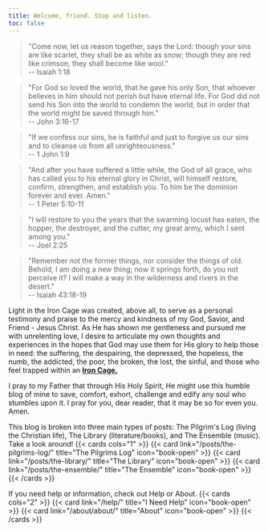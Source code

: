 ```yaml
---
title: Welcome, friend. Stop and listen.
toc: false
---
```


> "Come now, let us reason together, says the Lord: though your sins are like scarlet, they shall be as white as snow; though they are red like crimson, they shall become like wool."  
> -- Isaiah 1:18

> "For God so loved the world, that he gave his only Son, that whoever believes in him should not perish but have eternal life. For God did not send his Son into the world to condemn the world, but in order that the world might be saved through him."  
> -- John 3:16-17

> "If we confess our sins, he is faithful and just to forgive us our sins and to cleanse us from all unrighteousness."  
> -- 1 John 1:9

> "And after you have suffered a little while, the God of all grace, who has called you to his eternal glory in Christ, will himself restore, confirm, strengthen, and establish you. To him be the dominion forever and ever. Amen."  
> -- 1 Peter 5:10-11

> "I will restore to you the years that the swarming locust has eaten, the hopper, the destroyer, and the cutter, my great army, which I sent among you."  
> -- Joel 2:25

> "Remember not the former things, nor consider the things of old. Behold, I am doing a new thing; now it springs forth, do you not perceive it? I will make a way in the wilderness and rivers in the desert."  
> -- Isaiah 43:18-19

Light in the Iron Cage was created, above all, to serve as a personal testimony and praise to the mercy and kindness of my God, Savior, and Friend - Jesus Christ. As He has shown me gentleness and pursued me with unrelenting love, I desire to articulate my own thoughts and experiences in the hopes that God may use them for His glory to help those in need: the suffering, the despairing, the depressed, the hopeless, the numb, the addicted, the poor, the broken, the lost, the sinful, and those who feel trapped within an [**Iron Cage.**](https://kenpulsmusic.com/pilgrimsprogress28.html) 

I pray to my Father that through His Holy Spirit, He might use this humble blog of mine to save, comfort, exhort, challenge and edify any soul who stumbles upon it. I pray for you, dear reader, that it may be so for even you. Amen.  

This blog is broken into three main types of posts: The Pilgrim's Log (living the Christian life), The Library (literature/books), and The Ensemble (music). Take a look around!
{{< cards cols="1" >}}
  {{< card link="/posts/the-pilgrims-log/" title="The Pilgrims Log" icon="book-open" >}}
	{{< card link="/posts/the-library/" title="The Library" icon="book-open" >}}
	{{< card link="/posts/the-ensemble/" title="The Ensemble" icon="book-open" >}}
{{< /cards >}}

If you need help or information, check out Help or About.
{{< cards cols="2" >}}
  {{< card link="/help/" title="I Need Help" icon="book-open" >}}
  {{< card link="/about/about/" title="About" icon="book-open" >}}
{{< /cards >}}

<script src="https://static.esvmedia.org/crossref/crossref.min.js" type="text/javascript"></script>